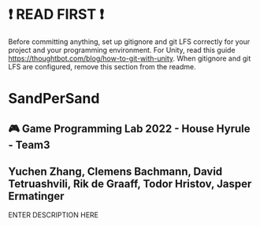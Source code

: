 
# :exclamation: READ FIRST :exclamation:
Before committing anything, set up gitignore and git LFS correctly for your project and your programming environment. For Unity, read this guide https://thoughtbot.com/blog/how-to-git-with-unity. When gitignore and git LFS are configured, remove this section from the readme.

# SandPerSand
## :video_game: Game Programming Lab 2022 - House Hyrule - Team3
## Yuchen Zhang, Clemens Bachmann, David Tetruashvili, Rik de Graaff, Todor Hristov, Jasper Ermatinger

ENTER DESCRIPTION HERE
